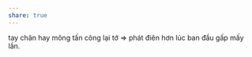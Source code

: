 ```yaml
---
share: true
---
```

tay chân hay mông tấn công lại tớ => phát điên hơn lúc ban đầu gấp mấy lần.
